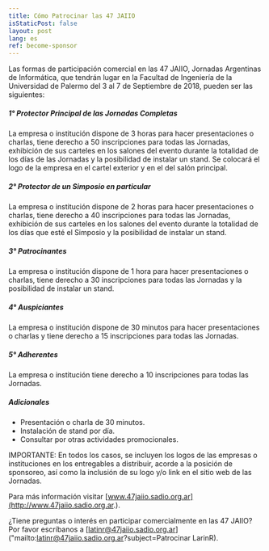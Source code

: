 ```yaml
---
title: Cómo Patrocinar las 47 JAIIO
isStaticPost: false
layout: post
lang: es
ref: become-sponsor
---
```



Las formas de participación comercial en las 47 JAIIO, Jornadas Argentinas de
Informática, que tendrán lugar en la Facultad de Ingeniería de la Universidad de Palermo del 3 al 7 de Septiembre de 2018, pueden ser las siguientes:

##### 1° Protector Principal de las Jornadas Completas

La empresa o institución dispone de 3 horas para hacer presentaciones o charlas, tiene derecho a 50 inscripciones para todas las Jornadas, exhibición de sus carteles en los salones del evento durante la totalidad de los días de las Jornadas y la posibilidad de instalar un stand. Se colocará el logo de la empresa en el cartel exterior y en el del salón principal.

##### 2° Protector de un Simposio en particular

La empresa o institución dispone de 2 horas para hacer presentaciones o charlas, tiene derecho a 40 inscripciones para todas las Jornadas, exhibición de sus carteles en los salones del evento durante la totalidad de los días que esté el Simposio y la posibilidad de instalar un stand.

##### 3° Patrocinantes

La empresa o institución dispone de 1 hora para hacer presentaciones o charlas, tiene derecho a 30 inscripciones para todas las Jornadas y la posibilidad de instalar un stand.


##### 4° Auspiciantes

La empresa o institución dispone de 30 minutos para hacer presentaciones o charlas y tiene derecho a 15 inscripciones para todas las Jornadas.


##### 5° Adherentes

La empresa o institución tiene derecho a 10 inscripciones para todas las Jornadas.

##### Adicionales

- Presentación o charla de 30 minutos. 
- Instalación de stand por día.
- Consultar por otras actividades promocionales.

IMPORTANTE: En todos los casos, se incluyen los logos de las empresas o instituciones en los entregables a distribuir, acorde a la posición de sponsoreo, así como la inclusión de su logo y/o link en el sitio web de las Jornadas.

Para más información visitar [www.47jaiio.sadio.org.ar](http://www.47jaiio.sadio.org.ar.).

¿Tiene preguntas o interés en participar comercialmente en las 47 JAIIO? Por favor escríbanos a [latinr@47jaiio.sadio.org.ar]("mailto:latinr@47jaiio.sadio.org.ar?subject=Patrocinar LarinR).